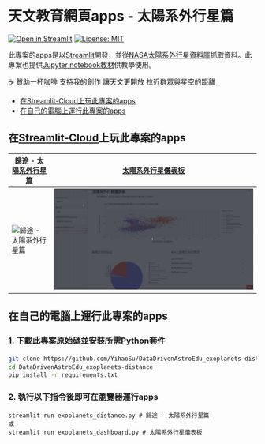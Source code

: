 # 天文教育網頁apps - 太陽系外行星篇
[![Open in Streamlit](https://static.streamlit.io/badges/streamlit_badge_black_white.svg)](https://share.streamlit.io/yihaosu/datadrivenastroedu_exoplanets-distance/main/exoplanets_distance.py)
[![License: MIT](https://img.shields.io/badge/License-MIT-blue.svg)](https://github.com/YihaoSu/DataDrivenAstroEdu_exoplanets-distance/blob/main/LICENSE)

此專案的apps是以[Streamlit](https://streamlit.io/)開發，並從[NASA太陽系外行星資料庫](https://exoplanetarchive.ipac.caltech.edu/)抓取資料。此專案也提供[Jupyter notebook教材](./data_access_and_visualization.ipynb)供教學使用。

[:coffee: 贊助一杯咖啡 支持我的創作 讓天文更開放 拉近群眾與星空的距離](https://liker.land/astrobackhacker/civic)

- [在Streamlit-Cloud上玩此專案的apps](#在Streamlit-Cloud上玩此專案的apps) 
- [在自己的電腦上運行此專案的apps](#在自己的電腦上運行此專案的apps)

## 在[Streamlit-Cloud](https://streamlit.io/cloud)上玩此專案的apps

| [歸途 - 太陽系外行星篇](https://share.streamlit.io/yihaosu/datadrivenastroedu_exoplanets-distance/main/exoplanets_distance.py) | [太陽系外行星儀表板](https://share.streamlit.io/yihaosu/datadrivenastroedu_exoplanets-distance/main/exoplanets_dashboard.py) |
|--- | :---: |
| ![歸途 - 太陽系外行星篇](./images/exoplanets_distance.gif) |![太陽系外行星儀表板](./images/exoplanets_dashboard.gif)|

## 在自己的電腦上運行此專案的apps
### 1. 下載此專案原始碼並安裝所需Python套件
```bash
git clone https://github.com/YihaoSu/DataDrivenAstroEdu_exoplanets-distance.git
cd DataDrivenAstroEdu_exoplanets-distance
pip install -r requirements.txt
```
### 2. 執行以下指令後即可在瀏覽器運行apps
```shell
streamlit run exoplanets_distance.py # 歸途 - 太陽系外行星篇
或
streamlit run exoplanets_dashboard.py # 太陽系外行星儀表板
```